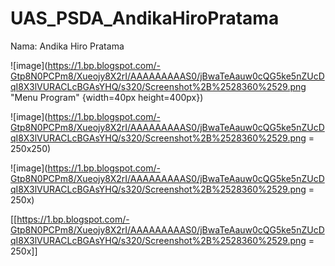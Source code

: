 # UAS_PSDA_AndikaHiroPratama
Nama: Andika Hiro Pratama



![image](https://1.bp.blogspot.com/-Gtp8N0PCPm8/Xueojy8X2rI/AAAAAAAAAS0/jBwaTeAauw0cQG5ke5nZUcDqI8X3lVURACLcBGAsYHQ/s320/Screenshot%2B%2528360%2529.png "Menu Program" {width=40px height=400px})

![image](https://1.bp.blogspot.com/-Gtp8N0PCPm8/Xueojy8X2rI/AAAAAAAAAS0/jBwaTeAauw0cQG5ke5nZUcDqI8X3lVURACLcBGAsYHQ/s320/Screenshot%2B%2528360%2529.png = 250x250)

![image](https://1.bp.blogspot.com/-Gtp8N0PCPm8/Xueojy8X2rI/AAAAAAAAAS0/jBwaTeAauw0cQG5ke5nZUcDqI8X3lVURACLcBGAsYHQ/s320/Screenshot%2B%2528360%2529.png = 250x)

[[https://1.bp.blogspot.com/-Gtp8N0PCPm8/Xueojy8X2rI/AAAAAAAAAS0/jBwaTeAauw0cQG5ke5nZUcDqI8X3lVURACLcBGAsYHQ/s320/Screenshot%2B%2528360%2529.png = 250x]]
